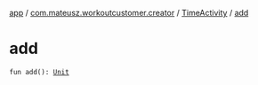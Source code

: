 [app](../../index.md) / [com.mateusz.workoutcustomer.creator](../index.md) / [TimeActivity](index.md) / [add](./add.md)

# add

`fun add(): `[`Unit`](https://kotlinlang.org/api/latest/jvm/stdlib/kotlin/-unit/index.html)